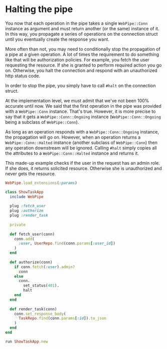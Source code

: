 # Halting the pipe

You now that each operation in the pipe takes a single
`WebPipe::Conn` instance as argument and must return another (or
the same) instance of it. In this way, you propagate a series of
operations on the connection struct until you eventually create the
response you want.

More often than not, you may need to conditionally stop the
propagation of a pipe at a given operation. A lot of times the
requirement to do something like that will be authorization
policies. For example, you fetch the user requesting the resource.
If she is granted to perform required action you go on. Otherwise,
you halt the connection and respond with an unauthorized http
status code.

In order to stop the pipe, you simply have to call `#halt` on the
connection struct.

At the implementation level, we must admit that we've not been 100%
accurate until now.  We said that the first operation in the pipe
was provided with a `WebPipe::Conn` instance. That's true. However,
it is more precise to say that it gets a `WebPipe::Conn::Ongoing`
instance (`WebPipe::Conn::Ongoing` being a subclass of
`WebPipe::Conn`).

As long as an operation responds with a `WebPipe::Conn::Ongoing`
instance, the propagation will go on. However, when an operation
returns a `WebPipe::Conn::Halted` instance (another subclass of
`WebPipe::Conn`) then any operation downstream will be ignored.
Calling `#halt` simply copies all the attributes to a
`WebPipe::Conn::Halted` instance and returns it.

This made-up example checks if the user in the request has an admin role. If she does, it returns solicited resource. Otherwise she is unauthorized and never gets the resource.

```ruby
WebPipe.load_extensions(:params)

class ShowTaskApp
  include WebPipe
  
  plug :fetch_user
  plug :authorize
  plug :render_task
  
  private
  
  def fetch_user(conn)
    conn.add(
      :user, UserRepo.find(conn.params[:user_id])
    )
  end
  
  def authorize(conn)
    if conn.fetch(:user).admin?
      conn
    else
      conn.
        set_status(401).
        halt
    end
  end
  
  def render_task(conn)
    conn.set_response_body(
      TaskRepo.find(conn.params[:id]).to_json
    )
  end
end

run ShowTaskApp.new
```
